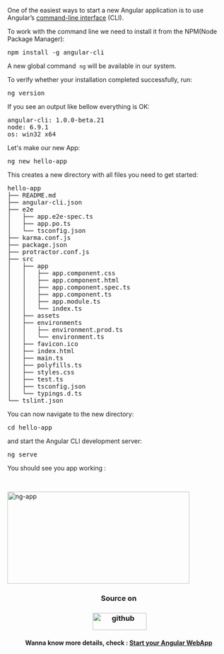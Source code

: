 One of the easiest ways to start a new Angular application is to use Angular’s <a href="https://github.com/angular/angular-cli">command-line interface</a> (CLI).

To work with the command line we need to install it from the NPM(Node Package Manager):
<pre class="lang:javascript">npm install -g angular-cli</pre>
A new global command  <code class=" language-undefined">ng</code> will be available in our system.

To verify whether your installation completed successfully, run:
<pre class="lang:php">ng version</pre>
If you see an output like bellow everything is OK:
<pre class="lang:php">angular-cli: 1.0.0-beta.21
node: 6.9.1
os: win32 x64</pre>
Let's make our new App:
<pre class="lang:clike">ng new hello-app</pre>
This creates a new directory with all files you need to get started:
<pre class="lang:clike">hello-app
├── README.md
├── angular-cli.json
├── e2e
│   ├── app.e2e-spec.ts
│   ├── app.po.ts
│   └── tsconfig.json
├── karma.conf.js
├── package.json
├── protractor.conf.js
├── src
│   ├── app
│   │   ├── app.component.css
│   │   ├── app.component.html
│   │   ├── app.component.spec.ts
│   │   ├── app.component.ts
│   │   ├── app.module.ts
│   │   └── index.ts
│   ├── assets
│   ├── environments
│   │   ├── environment.prod.ts
│   │   └── environment.ts
│   ├── favicon.ico
│   ├── index.html
│   ├── main.ts
│   ├── polyfills.ts
│   ├── styles.css
│   ├── test.ts
│   ├── tsconfig.json
│   └── typings.d.ts
└── tslint.json</pre>
You can now navigate to the new directory:
<pre class="lang:javascript">cd hello-app</pre>
and start the Angular CLI development server:
<pre class="lang:javascript">ng serve</pre>
You should see you app working :

&nbsp;

<img class="size-full wp-image-483 aligncenter" src="https://aymen.co/wp-content/uploads/2017/01/ng-app.png" alt="ng-app" width="412" height="208" />
<h3 style="text-align: center;">Source on</h3>
<h3 style="text-align: center;"> <a href="http://aymen.co/l/4GRQcB" target="_blank"><img class="wp-image-455 alignnone" src="https://aymen.co/wp-content/uploads/2017/01/github.jpg" alt="github" width="122" height="39" /></a></h3>
<p style="text-align: center;"><strong>Wanna know more details, check : <a href="http://aymen.co/l/sbd431" target="_blank">Start your Angular WebApp</a></strong></p>